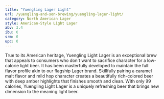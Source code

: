 ```yaml
---
title: "Yuengling Lager Light"
url: /yuengling-and-son-brewing/yuengling-lager-light/
category: North American Lager
style: American-Style Light Lager
abv: 3.4
ibu: 0
srm: 0
upc: 0
---
```

True to its American heritage, Yuengling Light Lager is an exceptional brew that appeals to consumers who don't want to sacrifice character for a low-calorie light beer. It has been masterfully developed to maintain the full flavor profile akin to our flagship Lager brand. Skillfully pairing a caramel malt flavor and mild hop character creates a beautifully rich-colored beer with deep amber highlights that finishes smooth and clean. With only 99 calories, Yuengling Light Lager is a uniquely refreshing beer that brings new dimension to the meaning light beer.

